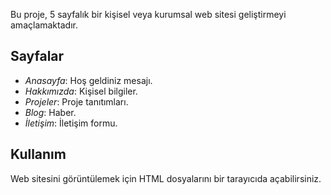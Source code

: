 Bu proje, 5 sayfalık bir kişisel veya kurumsal web sitesi geliştirmeyi amaçlamaktadır.

## Sayfalar
- *Anasayfa*: Hoş geldiniz mesajı.
- *Hakkımızda*: Kişisel bilgiler.
- *Projeler*: Proje tanıtımları.
- *Blog*: Haber.
- *İletişim*: İletişim formu.

## Kullanım
Web sitesini görüntülemek için HTML dosyalarını bir tarayıcıda açabilirsiniz.